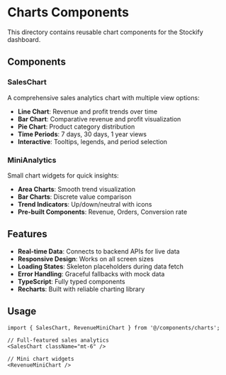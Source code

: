# Charts Components

This directory contains reusable chart components for the Stockify dashboard.

## Components

### SalesChart

A comprehensive sales analytics chart with multiple view options:

- **Line Chart**: Revenue and profit trends over time
- **Bar Chart**: Comparative revenue and profit visualization
- **Pie Chart**: Product category distribution
- **Time Periods**: 7 days, 30 days, 1 year views
- **Interactive**: Tooltips, legends, and period selection

### MiniAnalytics

Small chart widgets for quick insights:

- **Area Charts**: Smooth trend visualization
- **Bar Charts**: Discrete value comparison
- **Trend Indicators**: Up/down/neutral with icons
- **Pre-built Components**: Revenue, Orders, Conversion rate

## Features

- **Real-time Data**: Connects to backend APIs for live data
- **Responsive Design**: Works on all screen sizes
- **Loading States**: Skeleton placeholders during data fetch
- **Error Handling**: Graceful fallbacks with mock data
- **TypeScript**: Fully typed components
- **Recharts**: Built with reliable charting library

## Usage

```tsx
import { SalesChart, RevenueMiniChart } from '@/components/charts';

// Full-featured sales analytics
<SalesChart className="mt-6" />

// Mini chart widgets
<RevenueMiniChart />
```

